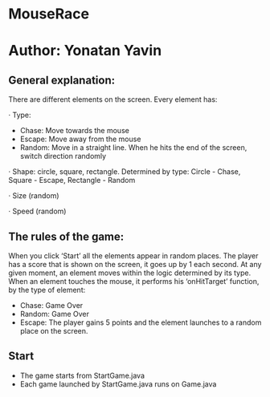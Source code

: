 # MouseRace
# Author: Yonatan Yavin

## General explanation:
There are different elements on the screen.
Every element has:

· Type:
- Chase: Move towards the mouse
- Escape: Move away from the mouse
- Random: Move in a straight line. When he hits the end of the screen, switch direction randomly

· Shape:
  circle, square, rectangle.
  Determined by type: Circle - Chase, Square - Escape, Rectangle - Random

· Size (random)

· Speed (random)

## The rules of the game:
When you click ‘Start’ all the elements appear in random places. The player has a score that is shown on the screen, it goes up by 1 each second. At any given moment, an element moves within the logic determined by its type. When an element touches the mouse, it performs his ‘onHitTarget’ function, by the type of element:
- Chase: Game Over
- Random: Game Over
- Escape: The player gains 5 points and the element launches to a random place on the screen.

## Start
- The game starts from StartGame.java
- Each game launched by StartGame.java runs on Game.java
